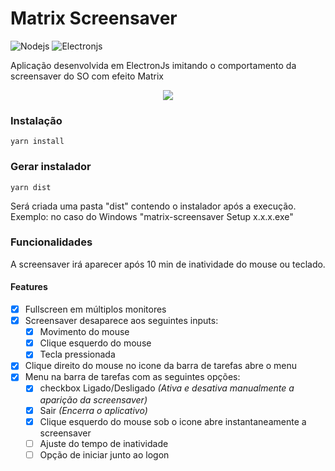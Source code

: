 # Matrix Screensaver

![Nodejs](https://img.shields.io/badge/nodejs-%3E=%2014.16-green) ![Electronjs](https://img.shields.io/badge/electronjs-12.0.2-green)

Aplicação desenvolvida em ElectronJs imitando o comportamento da screensaver do SO com efeito Matrix

<div align="center">
	<img src="https://cdn.discordapp.com/attachments/904884390407065660/904886112953188363/matrix-screensave.gif" />
</div>

### Instalação

```
yarn install
```

### Gerar instalador

```
yarn dist
```

Será criada uma pasta "dist" contendo o instalador após a execução.
Exemplo: no caso do Windows "matrix-screensaver Setup x.x.x.exe"

### Funcionalidades

A screensaver irá aparecer após 10 min de inatividade do mouse ou teclado.

#### Features

- [x] Fullscreen em múltiplos monitores
- [x] Screensaver desaparece aos seguintes inputs:
  - [x] Movimento do mouse
  - [x] Clique esquerdo do mouse
  - [x] Tecla pressionada
- [x] Clique direito do mouse no icone da barra de tarefas abre o menu 
- [x] Menu na barra de tarefas com as seguintes opções:
  - [x] checkbox Ligado/Desligado _(Ativa e desativa manualmente a aparição da screensaver)_
  - [x] Sair _(Encerra o aplicativo)_
  - [x] Clique esquerdo do mouse sob o icone abre instantaneamente a screensaver
  - [ ] Ajuste do tempo de inatividade
  - [ ] Opção de iniciar junto ao logon
